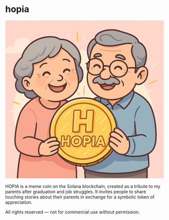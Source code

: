 # hopia

![HOPIA](https://raw.githubusercontent.com/11hope/hopia/main/hopia-photo.png)

HOPIA is a meme coin on the Solana blockchain, created as a tribute to my parents after graduation and job struggles. It invites people to share touching stories about their parents in exchange for a symbolic token of appreciation.

All rights reserved — not for commercial use without permission.

